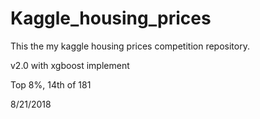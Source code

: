 # Kaggle_housing_prices
This the my kaggle housing prices competition repository.

v2.0 with xgboost implement

Top 8%, 14th of 181

8/21/2018
